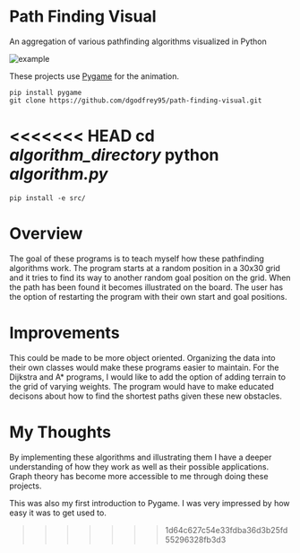 # Path Finding Visual
An aggregation of various pathfinding algorithms visualized in Python

![example](https://github.com/dgodfrey95/path-finding-visual/blob/main/src/dijkstra.gif)

These projects use [Pygame](https://web.archive.org/web/20220223214213/https://www.pygame.org/docs/) for the animation. 

    pip install pygame
    git clone https://github.com/dgodfrey95/path-finding-visual.git
<<<<<<< HEAD
    cd *algorithm_directory*
    python *algorithm.py*
=======
    pip install -e src/
    
# Overview

The goal of these programs is to teach myself how these pathfinding algorithms work. The program starts at a random position in a 30x30 grid and it tries to find its way to another random goal position on the grid. When the path has been found it becomes illustrated on the board. The user has the option of restarting the program with their own start and goal positions.
    
# Improvements

This could be made to be more object oriented. Organizing the data into their own classes would make these programs easier to maintain. For the Dijkstra and A* programs, I would like to add the option of adding terrain to the grid of varying weights. The program would have to make educated decisons about how to find the shortest paths given these new obstacles.

# My Thoughts

By implementing these algorithms and illustrating them I have a deeper understanding of how they work as well as their possible applications. Graph theory has become more accessible to me through doing these projects.

This was also my first introduction to Pygame. I was very impressed by how easy it was to get used to.
>>>>>>> 1d64c627c54e33fdba36d3b25fd55296328fb3d3
